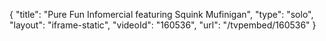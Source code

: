 {
    "title": "Pure Fun Infomercial featuring Squink Mufinigan",
    "type": "solo",
    "layout": "iframe-static",
    "videoId": "160536",
    "url": "\/tvpembed\/160536"
}